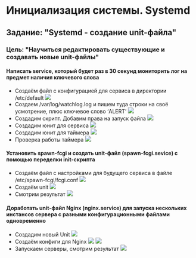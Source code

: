 # Инициализация системы. Systemd

## Задание: "Systemd - создание unit-файла"

### Цель: "Научиться редактировать существующие и создавать новые unit-файлы"

#### Написать service, который будет раз в 30 секунд мониторить лог на предмет наличия ключевого слова

- Cоздаём файл с конфигурацией для сервиса в директории /etc/default
  ![](images/img1.png)
- Cоздаем /var/log/watchlog.log и пишем туда строки на своё усмотрение,
  плюс ключевое слово ‘ALERT’
  ![](images/img2.png)
- Создадим скрипт. Добавим права на запуск файла
  ![](images/img3.png)
- Создадим юнит для сервиса
  ![](images/img4.png)
- Создадим юнит для таймера
  ![](images/img5.png)
- Проверка работы таймера
  ![](images/img6.png)

#### Установить spawn-fcgi и создать unit-файл (spawn-fcgi.sevice) с помощью переделки init-скрипта

- Cоздаём файл с настройками для будущего сервиса в файле /etc/spawn-fcgi/fcgi.conf
  ![](images/img7.png)
- Cоздаём unit
  ![](images/img8.png)
- Смотрим результат
  ![](images/img9.png)

#### Доработать unit-файл Nginx (nginx.service) для запуска нескольких инстансов сервера с разными конфигурационными файлами одновременно

- Cоздадим новый Unit
  ![](images/img10.png)
- Создаём конфиги для Nginx
  ![](images/img11-1.png)
  ![](images/img11-2.png)
- Запускаем серверы, смотрим результат
  ![](images/img12.png)
